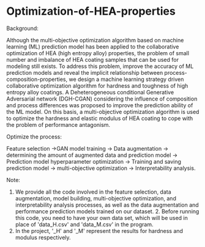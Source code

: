 # Optimization-of-HEA-properties

Background:

Although the multi-objective optimization algorithm based on machine learning (ML) prediction model has been applied to the collaborative optimization of HEA (high entropy alloy) properties, the problem of small number and imbalance of HEA coating samples that can be used for modeling still exists. To address this problem, improve the accuracy of ML prediction models and reveal the implicit relationship between process-composition-properties, we design a machine learning strategy driven collaborative optimization algorithm for hardness and toughness of high entropy alloy coatings. A Deheterogeneous conditional Generative Adversarial network (DGH-CGAN) considering the influence of composition and process differences was proposed to improve the prediction ability of the ML model. On this basis, a multi-objective optimization algorithm is used to optimize the hardness and elastic modulus of HEA coating to cope with the problem of performance antagonism.


Optimize the process:

Feature selection →GAN model training → Data augmentation → determining the amount of augmented data and prediction model → Prediction model hyperparameter optimization → Training and saving prediction model → multi-objective optimization → Interpretability analysis.


Note:

1. We provide all the code involved in the feature selection, data augmentation, model building, multi-objective optimization, and interpretability analysis processes, as well as the data augmentation and performance prediction models trained on our dataset. 2. Before running this code, you need to have your own data set, which will be used in place of 'data_H.csv' and 'data_M.csv' in the program.
2. In the project, '_H' and '_M' represent the results for hardness and modulus respectively.
